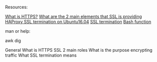 Resources:

[What is HTTPS?](https://www.instantssl.com/http-vs-https)
[What are the 2 main elements that SSL is providing](https://www.sslshopper.com/why-ssl-the-purpose-of-using-ssl-certificates.html)
[HAProxy SSL termination on Ubuntu16.04](https://docs.ionos.com/cloud/)
[SSL termination](https://en.wikipedia.org/wiki/TLS_termination_proxy)
[Bash function](https://tldp.org/LDP/abs/html/complexfunct.html)


man or help:

awk
dig


General
What is HTTPS SSL 2 main roles
What is the purpose encrypting traffic
What SSL termination means
